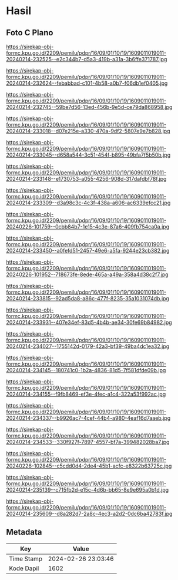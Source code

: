 # Hasil

## Foto C Plano

https://sirekap-obj-formc.kpu.go.id/2209/pemilu/pdpr/16/09/01/10/19/1609011019011-20240214-232525--e2c344b7-d5a3-419b-a31a-3b6ffe371787.jpg

https://sirekap-obj-formc.kpu.go.id/2209/pemilu/pdpr/16/09/01/10/19/1609011019011-20240214-232624--febabbad-c101-4b58-a0b7-f06db1ef0405.jpg

https://sirekap-obj-formc.kpu.go.id/2209/pemilu/pdpr/16/09/01/10/19/1609011019011-20240214-232745--59be7d56-13ed-456b-9e5d-ce79da868958.jpg

https://sirekap-obj-formc.kpu.go.id/2209/pemilu/pdpr/16/09/01/10/19/1609011019011-20240214-233018--d07e215e-a330-470a-9df2-5807e9e7b828.jpg

https://sirekap-obj-formc.kpu.go.id/2209/pemilu/pdpr/16/09/01/10/19/1609011019011-20240214-233045--d658a544-3c51-454f-b895-49bfa7f5b50b.jpg

https://sirekap-obj-formc.kpu.go.id/2209/pemilu/pdpr/16/09/01/10/19/1609011019011-20240214-233148--e1730753-a055-4256-908d-317dafdbf78f.jpg

https://sirekap-obj-formc.kpu.go.id/2209/pemilu/pdpr/16/09/01/10/19/1609011019011-20240214-233309--d3a98c3c-4c3f-438a-a606-ac6339efcc21.jpg

https://sirekap-obj-formc.kpu.go.id/2209/pemilu/pdpr/16/09/01/10/19/1609011019011-20240226-101759--0cbb84b7-1e15-4c3e-87a6-409fb754ca0a.jpg

https://sirekap-obj-formc.kpu.go.id/2209/pemilu/pdpr/16/09/01/10/19/1609011019011-20240214-233450--a0fefd51-2457-49e6-a5fa-9244e23cb382.jpg

https://sirekap-obj-formc.kpu.go.id/2209/pemilu/pdpr/16/09/01/10/19/1609011019011-20240226-101952--718673fe-8ede-465a-a49a-358a4d38c2f7.jpg

https://sirekap-obj-formc.kpu.go.id/2209/pemilu/pdpr/16/09/01/10/19/1609011019011-20240214-233815--92ad5da8-a86c-477f-8235-35a1031074db.jpg

https://sirekap-obj-formc.kpu.go.id/2209/pemilu/pdpr/16/09/01/10/19/1609011019011-20240214-233931--407e34ef-83d5-4b4b-ae34-30fe69b84982.jpg

https://sirekap-obj-formc.kpu.go.id/2209/pemilu/pdpr/16/09/01/10/19/1609011019011-20240214-234027--1755142d-0179-42a3-bf39-49ba4dc1ea32.jpg

https://sirekap-obj-formc.kpu.go.id/2209/pemilu/pdpr/16/09/01/10/19/1609011019011-20240214-234145--180741c0-1b2a-4836-81d5-7f581dfde09b.jpg

https://sirekap-obj-formc.kpu.go.id/2209/pemilu/pdpr/16/09/01/10/19/1609011019011-20240214-234155--f9fb8469-ef3e-4fec-a1c4-322a53f992ac.jpg

https://sirekap-obj-formc.kpu.go.id/2209/pemilu/pdpr/16/09/01/10/19/1609011019011-20240214-234337--b9926ac7-4cef-44b4-a980-4eaf16d7aaeb.jpg

https://sirekap-obj-formc.kpu.go.id/2209/pemilu/pdpr/16/09/01/10/19/1609011019011-20240214-234533--330f927f-7897-4557-bf7a-399482028ba7.jpg

https://sirekap-obj-formc.kpu.go.id/2209/pemilu/pdpr/16/09/01/10/19/1609011019011-20240226-102845--c5cdd0d4-2de4-45b1-acfc-e8322b63725c.jpg

https://sirekap-obj-formc.kpu.go.id/2209/pemilu/pdpr/16/09/01/10/19/1609011019011-20240214-235139--c715fb2d-e15c-4d6b-bb65-8e9e695a0b1d.jpg

https://sirekap-obj-formc.kpu.go.id/2209/pemilu/pdpr/16/09/01/10/19/1609011019011-20240214-235609--d8a282d7-2a8c-4ec3-a2d2-0dc6ba42783f.jpg


## Metadata

| Key        | Value               |
| ---------- | ------------------- |
| Time Stamp | 2024-02-26 23:03:46 |
| Kode Dapil | 1602                |



